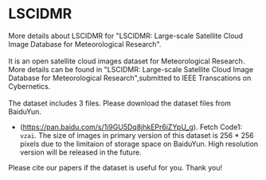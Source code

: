 # LSCIDMR
More details about LSCIDMR for "LSCIDMR: Large-scale Satellite Cloud Image Database for Meteorological Research".<br><br>
It is an open satellite cloud images dataset for Meteorological Research. More details can be found in "LSCIDMR: Large-scale Satellite Cloud Image Database for Meteorological Research",submitted to IEEE Transcations on Cybernetics.<br><br>
The dataset includes 3 files. Please download the dataset files from BaiduYun.<br>
* (https://pan.baidu.com/s/1i9GU5Dq8jhkEPr6iZYpU_g). Fetch Code1: `vzai`.
The size of images in primary version of  this dataset is 256 * 256 pixels due to the limitaion of storage space on BaiduYun.  High resolution version will be released in the future.

Please cite our papers if the dataset is useful for you. Thank you!
